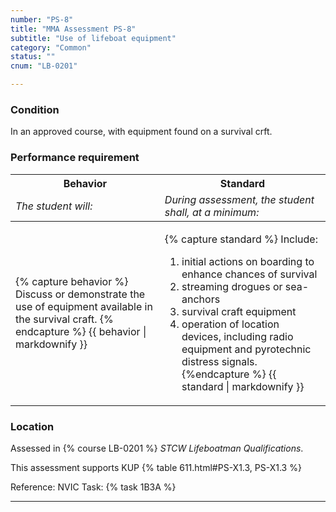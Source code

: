 ```yaml
---
number: "PS-8"
title: "MMA Assessment PS-8"
subtitle: "Use of lifeboat equipment"
category: "Common"
status: ""
cnum: "LB-0201"

---
```

### Condition

In an approved course, with equipment found on a survival crft.

### Performance requirement 

<table width='100%' class='Guidelines'>
 <thead>
 <tr>
     <th class='thirty'>Behavior</th>
     <th class='seventy'>Standard</th>
 </tr>
 <tr>
     <td><em>The student will:</em></td>
     <td><em>During assessment, the student shall, at a minimum:</em></td>
 </tr>
 </thead>
 <tbody>
 

<tr><td>

{% capture behavior %}
Discuss or demonstrate the use of equipment available in the survival craft.
{% endcapture %}
{{ behavior | markdownify }}

</td><td>

{% capture standard %}
Include:

1.  initial actions on boarding to enhance chances of survival
2.  streaming drogues or sea-anchors
3.  survival craft equipment
4.  operation of location devices, including radio equipment and pyrotechnic distress signals.
{%endcapture %}
{{ standard | markdownify }}

</td></tr>



 </tbody>
 </table>

### Location

Assessed in  {% course  LB-0201 %}  *STCW Lifeboatman Qualifications*.

This assessment supports KUP {% table 611.html#PS-X1.3, PS-X1.3 %}

Reference: NVIC Task: {% task 1B3A  %}

***

